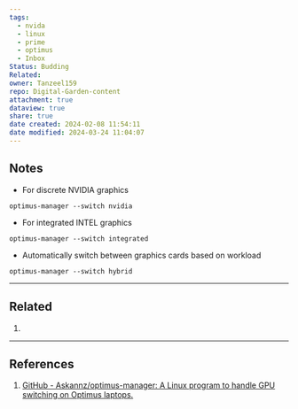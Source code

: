 ```yaml
---
tags:
  - nvida
  - linux
  - prime
  - optimus
  - Inbox
Status: Budding
Related: 
owner: Tanzeel159
repo: Digital-Garden-content
attachment: true
dataview: true
share: true
date created: 2024-02-08 11:54:11
date modified: 2024-03-24 11:04:07
---
```

## Notes
- For discrete NVIDIA graphics
```
optimus-manager --switch nvidia
``` 

- For integrated INTEL graphics
```
optimus-manager --switch integrated
```

- Automatically switch between graphics cards based on workload
``` 
optimus-manager --switch hybrid
```

---
## Related

1) 

---
## References

1) [GitHub - Askannz/optimus-manager: A Linux program to handle GPU switching on Optimus laptops.](https://github.com/Askannz/optimus-manager)